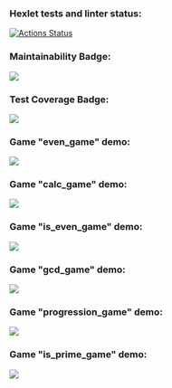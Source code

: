 ### Hexlet tests and linter status:
[![Actions Status](https://github.com/Dosegaev/python-project-49/workflows/hexlet-check/badge.svg)](https://github.com/Dosegaev/python-project-49/actions)

### Maintainability Badge:
<a href="https://codeclimate.com/github/Dosegaev/python-project-49/maintainability"><img src="https://api.codeclimate.com/v1/badges/4ff21ef602080a2d7c7c/maintainability" /></a>

### Test Coverage Badge:
<a href="https://codeclimate.com/github/Dosegaev/python-project-49/test_coverage"><img src="https://api.codeclimate.com/v1/badges/4ff21ef602080a2d7c7c/test_coverage" /></a>

### Game "even_game" demo:
<a href="https://asciinema.org/a/qqKG4KScF53MOh7m43MHD4OFV" target="_blank"><img src="https://asciinema.org/a/qqKG4KScF53MOh7m43MHD4OFV.svg" /></a>

### Game "calc_game" demo:
<a href="https://asciinema.org/a/yaBDxDtKuyz3fu8nOphewwLRl" target="_blank"><img src="https://asciinema.org/a/yaBDxDtKuyz3fu8nOphewwLRl.svg" /></a>

### Game "is_even_game" demo:
<a href="https://asciinema.org/a/wTMLSbS6aW53bddIHpdnUj4j6" target="_blank"><img src="https://asciinema.org/a/wTMLSbS6aW53bddIHpdnUj4j6.svg" /></a>

### Game "gcd_game" demo:
<a href="https://asciinema.org/a/IDRwCwUaACqCxhU1GBZyxi5Ts" target="_blank"><img src="https://asciinema.org/a/IDRwCwUaACqCxhU1GBZyxi5Ts.svg" /></a>

### Game "progression_game" demo:
<a href="https://asciinema.org/a/s1xWJOVQrjGCX0cusX8PJjSpd" target="_blank"><img src="https://asciinema.org/a/s1xWJOVQrjGCX0cusX8PJjSpd.svg" /></a>

### Game "is_prime_game" demo:
<a href="https://asciinema.org/a/K0dTmkAKiKiDszrNwpymqnWHV" target="_blank"><img src="https://asciinema.org/a/K0dTmkAKiKiDszrNwpymqnWHV.svg" /></a>
